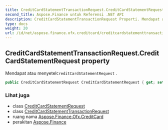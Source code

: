 ```yaml
---
title: CreditCardStatementTransactionRequest.CreditCardStatementRequest
second_title: Aspose.Finance untuk Referensi .NET API
description: CreditCardStatementTransactionRequest Properti. Mendapat atau menyetelCreditCardStatementRequest .
type: docs
weight: 20
url: /id/net/aspose.finance.ofx.creditcard/creditcardstatementtransactionrequest/creditcardstatementrequest/
---
```

## CreditCardStatementTransactionRequest.CreditCardStatementRequest property

Mendapat atau menyetel`CreditCardStatementRequest` .

```csharp
public CreditCardStatementRequest CreditCardStatementRequest { get; set; }
```

### Lihat juga

* class [CreditCardStatementRequest](../../creditcardstatementrequest/)
* class [CreditCardStatementTransactionRequest](../)
* ruang nama [Aspose.Finance.Ofx.CreditCard](../../creditcardstatementtransactionrequest/)
* perakitan [Aspose.Finance](../../../)


